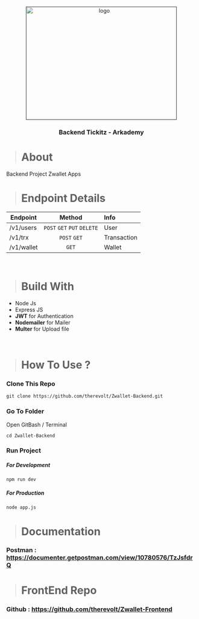 <p align="center">
  <a href="" rel="noopener">
 <img width=400px height=300px src="https://i.ibb.co/PWw6SGx/image-2021-04-19-075223.png" alt="logo"></a>
</p>

<h3 align="center">Backend Tickitz - Arkademy</h3>


># About
Backend Project Zwallet Apps

># Endpoint Details
| Endpoint      | Method           | Info |
| ------------- |:-------------:|:---|
| /v1/users  | `POST` `GET` `PUT` `DELETE` | User |
| /v1/trx | `POST` `GET` | Transaction |
| /v1/wallet | `GET`| Wallet |

<br>

># Build With

* Node Js
* Express JS
* **JWT** for Authentication
* **Nodemailer** for Mailer
* **Multer** for Upload file

<br>

># How To Use ?
### Clone This Repo
```
git clone https://github.com/therevolt/Zwallet-Backend.git
```
### Go To Folder
Open GitBash / Terminal
```
cd Zwallet-Backend
```
### Run Project
##### For Development
```
npm run dev
```
##### For Production
```
node app.js
```

># Documentation
### Postman : https://documenter.getpostman.com/view/10780576/TzJsfdrQ

># FrontEnd Repo
### Github : https://github.com/therevolt/Zwallet-Frontend
